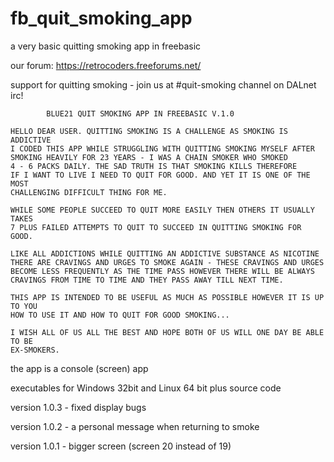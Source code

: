 # fb_quit_smoking_app
a very basic quitting smoking app in freebasic

our forum: https://retrocoders.freeforums.net/

support for quitting smoking - join us at #quit-smoking channel on DALnet irc!

```
		BLUE21 QUIT SMOKING APP IN FREEBASIC V.1.0

HELLO DEAR USER. QUITTING SMOKING IS A CHALLENGE AS SMOKING IS ADDICTIVE
I CODED THIS APP WHILE STRUGGLING WITH QUITTING SMOKING MYSELF AFTER 
SMOKING HEAVILY FOR 23 YEARS - I WAS A CHAIN SMOKER WHO SMOKED
4 - 6 PACKS DAILY. THE SAD TRUTH IS THAT SMOKING KILLS THEREFORE
IF I WANT TO LIVE I NEED TO QUIT FOR GOOD. AND YET IT IS ONE OF THE MOST 
CHALLENGING DIFFICULT THING FOR ME.

WHILE SOME PEOPLE SUCCEED TO QUIT MORE EASILY THEN OTHERS IT USUALLY TAKES
7 PLUS FAILED ATTEMPTS TO QUIT TO SUCCEED IN QUITTING SMOKING FOR GOOD.

LIKE ALL ADDICTIONS WHILE QUITTING AN ADDICTIVE SUBSTANCE AS NICOTINE
THERE ARE CRAVINGS AND URGES TO SMOKE AGAIN - THESE CRAVINGS AND URGES
BECOME LESS FREQUENTLY AS THE TIME PASS HOWEVER THERE WILL BE ALWAYS
CRAVINGS FROM TIME TO TIME AND THEY PASS AWAY TILL NEXT TIME.

THIS APP IS INTENDED TO BE USEFUL AS MUCH AS POSSIBLE HOWEVER IT IS UP TO YOU
HOW TO USE IT AND HOW TO QUIT FOR GOOD SMOKING...

I WISH ALL OF US ALL THE BEST AND HOPE BOTH OF US WILL ONE DAY BE ABLE TO BE
EX-SMOKERS.
```
the app is a console (screen) app

executables for Windows 32bit and Linux 64 bit plus source code

version 1.0.3 - fixed display bugs

version 1.0.2 - a personal message when returning to smoke

version 1.0.1 - bigger screen (screen 20 instead of 19)
